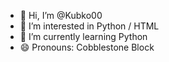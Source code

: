 - 👋 Hi, I’m @Kubko00
- 👀 I’m interested in Python / HTML
- 🌱 I’m currently learning Python
- 😄 Pronouns: Cobblestone Block

<!---
Kubko00/Kubko00 is a ✨ special ✨ repository because its `README.md` (this file) appears on your GitHub profile.
You can click the Preview link to take a look at your changes.
--->

